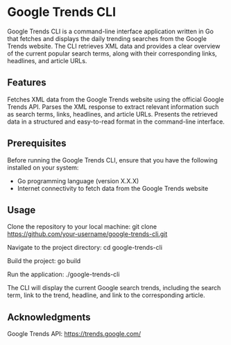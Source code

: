 # Google Trends CLI
Google Trends CLI is a command-line interface application written in Go that fetches and displays the daily trending searches from the Google Trends website. The CLI retrieves XML data and provides a clear overview of the current popular search terms, along with their corresponding links, headlines, and article URLs.

## Features
Fetches XML data from the Google Trends website using the official Google Trends API.
Parses the XML response to extract relevant information such as search terms, links, headlines, and article URLs.
Presents the retrieved data in a structured and easy-to-read format in the command-line interface.

## Prerequisites
Before running the Google Trends CLI, ensure that you have the following installed on your system:

- Go programming language (version X.X.X)
- Internet connectivity to fetch data from the Google Trends website

## Usage
Clone the repository to your local machine:
git clone https://github.com/your-username/google-trends-cli.git

Navigate to the project directory:
cd google-trends-cli

Build the project:
go build

Run the application:
./google-trends-cli

The CLI will display the current Google search trends, including the search term, link to the trend, headline, and link to the corresponding article.

## Acknowledgments
Google Trends API: https://trends.google.com/
